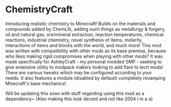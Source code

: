 # ChemistryCraft

Introducing realistic chemistry to Minecraft! Builds on the materials and compounds added by ChemLib, adding such things as metallurgy & forgery, oil and natural gas, ore/mineral extraction, reaction temperatures, chemical reactions, industrial chemistry, novel synthesis of items, molarity, interactions of items and blocks with the world, and much more!
This mod was written with compatibility with other mods as its base premise, because who likes making rigid compromises when playing with other mods? It was made specifically for AshleyCraft - my personal modded SMP - seeking to give extensive utility to modpack makers looking to add flare to tech mods!
There are various tweaks which may be configured according to your needs. It also features a module (disabled by default) completely revamping Minecraft's base mechanics! 

Will be updating this soon with stuff regarding using this mod as a dependency~
(Also making this look decent and not like 2004 l m a o)
